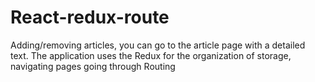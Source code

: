 # React-redux-route

Adding/removing articles, you can go to the article page with a detailed text. The application uses the Redux for the organization of storage, navigating pages going through Routing
